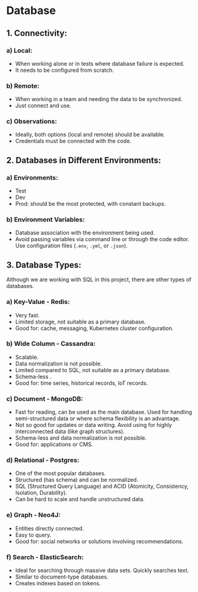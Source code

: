 # Database

## 1. Connectivity:
### a) Local: 
   - When working alone or in tests where database failure is expected.
   - It needs to be configured from scratch.

### b) Remote:
   - When working in a team and needing the data to be synchronized.
   - Just connect and use.

### c) Observations:
   - Ideally, both options (local and remote) should be available.
   - Credentials must be connected with the code.

## 2. Databases in Different Environments:
### a) Environments:
   - Test
   - Dev
   - Prod: should be the most protected, with constant backups.

### b) Environment Variables:
   - Database association with the environment being used.
   - Avoid passing variables via command line or through the code editor. Use configuration files (`.env`, `.yml`, or `.json`).

## 3. Database Types:

Although we are working with SQL in this project, there are other types of databases.

### a) Key-Value - Redis:
   - Very fast.
   - Limited storage, not suitable as a primary database.
   - Good for: cache, messaging, Kubernetes cluster configuration.

### b) Wide Column - Cassandra:
   - Scalable.
   - Data normalization is not possible.
   - Limited compared to SQL, not suitable as a primary database.
   - Schema-less .
   - Good for: time series, historical records, IoT records.

### c) Document - MongoDB:
   - Fast for reading, can be used as the main database. Used for handling semi-structured data or where schema flexibility is an advantage.
   - Not so good for updates or data writing. Avoid using for highly interconnected data (like graph structures).
   - Schema-less and data normalization is not possible.
   - Good for: applications or CMS.

### d) Relational - Postgres:
   - One of the most popular databases.
   - Structured (has schema) and can be normalized.
   - SQL (Structured Query Language) and ACID (Atomicity, Consistency, Isolation, Durability).
   - Can be hard to scale and handle unstructured data.

### e) Graph - Neo4J:
   - Entities directly connected.
   - Easy to query.
   - Good for: social networks or solutions involving recommendations.

### f) Search - ElasticSearch:
   - Ideal for searching through massive data sets. Quickly searches text.
   - Similar to document-type databases.
   - Creates indexes based on tokens.
